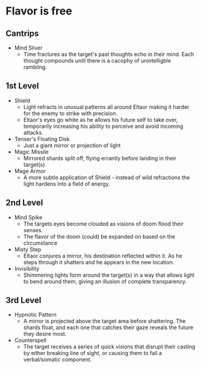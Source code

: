 # Flavor is free

## Cantrips
- Mind Sliver
    - Time fractures as the target's past thoughts echo in their mind. Each thought compounds until there is a cacophy of unintelligble rambling.

## 1st Level
- Shield
    - Light refracts in unusual patterns all around Eltaor making it harder for the enemy to strike with precision.
    - Eltaor's eyes go white as he allows his future self to take over, temporarily increasing his ability to perceive and avoid incoming attacks.
- Tenser's Floating Disk
    - Just a giant mirror or projection of light
- Magic Missile
    - Mirrored shards split off, flying errantly before landing in their target(s)
- Mage Armor
    - A more subtle application of Shield - instead of wild refractions the light hardens into a field of energy.

## 2nd Level
- Mind Spike
    - The targets eyes become clouded as visions of doom flood their senses.
    - The flavor of the doom (could) be expanded on based on the circumstance
- Misty Step
    - Eltaor conjures a mirror, his destination reflected within it. As he steps through it shatters and he appears in the new location.
- Invisibility
    - Shimmering lights form around the target(s) in a way that allows light to bend around them, giving an illusion of complete transparency.

## 3rd Level
- Hypnotic Pattern
    - A mirror is projected above the target area before shattering. The shards float, and each one that catches their gaze reveals the future they desire most.
- Counterspell
    - The target receives a series of quick visions that disrupt their casting by either breaking line of sight, or causing them to fail a verbal/somatic component.
